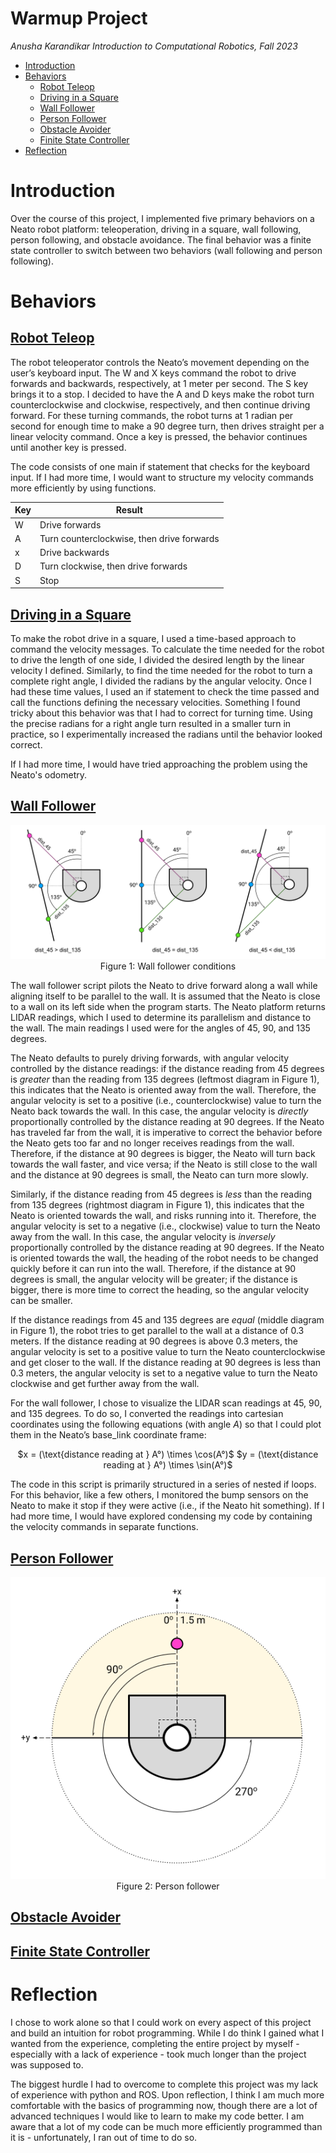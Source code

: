 # Warmup Project
*Anusha Karandikar*
*Introduction to Computational Robotics, Fall 2023*

* [Introduction](#introduction)
* [Behaviors](#behaviors)
    * [Robot Teleop](#teleop)
    * [Driving in a Square](#square)
    * [Wall Follower](#wall)
    * [Person Follower](#person)
    * [Obstacle Avoider](#obstacle)
    * [Finite State Controller](#controller)
* [Reflection](#reflection)

# Introduction
Over the course of this project, I implemented five primary behaviors on a Neato robot platform: teleoperation, driving in a square, wall following, person following, and obstacle avoidance. The final behavior was a finite state controller to switch between two behaviors (wall following and person following).

# Behaviors

## [Robot Teleop](/warmup_project/warmup_project/teleop.py)
The robot teleoperator controls the Neato’s movement depending on the user’s keyboard input. The W and X keys command the robot to drive forwards and backwards, respectively, at 1 meter per second. The S key brings it to a stop. I decided to have the A and D keys make the robot turn counterclockwise and clockwise, respectively, and then continue driving forward. For these turning commands, the robot turns at 1 radian per second for enough time to make a 90 degree turn, then drives straight per a linear velocity command. Once a key is pressed, the behavior continues until another key is pressed.

The code consists of one main if statement that checks for the keyboard input. If I had more time, I would want to structure my velocity commands more efficiently by using functions.

| Key    | Result |
| -------- | ------- |
| W | Drive forwards |
| A | Turn counterclockwise, then drive forwards |
| x | Drive backwards |
| D | Turn clockwise, then drive forwards |
| S | Stop |

## [Driving in a Square](/warmup_project/warmup_project/drive_square.py)
To make the robot drive in a square, I used a time-based approach to command the velocity messages. To calculate the time needed for the robot to drive the length of one side, I divided the desired length by the linear velocity I defined. Similarly, to find the time needed for the robot to turn a complete right angle, I divided the radians by the angular velocity. Once I had these time values, I used an if statement to check the time passed and call the functions defining the necessary velocities. Something I found tricky about this behavior was that I had to correct for turning time. Using the precise radians for a right angle turn resulted in a smaller turn in practice, so I experimentally increased the radians until the behavior looked correct.

If I had more time, I would have tried approaching the problem using the Neato's odometry.

## [Wall Follower](/warmup_project/warmup_project/wall_follower.py)
<p align="center">
    <img src="images/wall_follower.png">
    Figure 1: Wall follower conditions
</p>

The wall follower script pilots the Neato to drive forward along a wall while aligning itself to be parallel to the wall. It is assumed that the Neato is close to a wall on its left side when the program starts. The Neato platform returns LIDAR readings, which I used to determine its parallelism and distance to the wall. The main readings I used were for the angles of 45, 90, and 135 degrees.

The Neato defaults to purely driving forwards, with angular velocity controlled by the distance readings: if the distance reading from 45 degrees is *greater* than the reading from 135 degrees (leftmost diagram in Figure 1), this indicates that the Neato is oriented away from the wall. Therefore, the angular velocity is set to a positive (i.e., counterclockwise) value to turn the Neato back towards the wall. In this case, the angular velocity is *directly* proportionally controlled by the distance reading at 90 degrees. If the Neato has traveled far from the wall, it is imperative to correct the behavior before the Neato gets too far and no longer receives readings from the wall. Therefore, if the distance at 90 degrees is bigger, the Neato will turn back towards the wall faster, and vice versa; if the Neato is still close to the wall and the distance at 90 degrees is small, the Neato can turn more slowly.

Similarly, if the distance reading from 45 degrees is *less* than the reading from 135 degrees (rightmost diagram in Figure 1), this indicates that the Neato is oriented towards the wall, and risks running into it. Therefore, the angular velocity is set to a negative (i.e., clockwise) value to turn the Neato away from the wall. In this case, the angular velocity is *inversely* proportionally controlled by the distance reading at 90 degrees. If the Neato is oriented towards the wall, the heading of the robot needs to be changed quickly before it can run into the wall. Therefore, if the distance at 90 degrees is small, the angular velocity will be greater; if the distance is bigger, there is more time to correct the heading, so the angular velocity can be smaller.

If the distance readings from 45 and 135 degrees are *equal* (middle diagram in Figure 1), the robot tries to get parallel to the wall at a distance of 0.3 meters. If the distance reading at 90 degrees is above 0.3 meters, the angular velocity is set to a positive value to turn the Neato counterclockwise and get closer to the wall. If the distance reading at 90 degrees is less than 0.3 meters, the angular velocity is set to a negative value to turn the Neato clockwise and get further away from the wall.

For the wall follower, I chose to visualize the LIDAR scan readings at 45, 90, and 135 degrees. To do so, I converted the readings into cartesian coordinates using the following equations (with angle $A$) so that I could plot them in the Neato’s base_link coordinate frame:

<p align="center">
    $x = (\text{distance reading at } A&deg;) \times \cos(A&deg;)$
    $y = (\text{distance reading at } A&deg;) \times \sin(A&deg;)$
</p>

The code in this script is primarily structured in a series of nested if loops. For this behavior, like a few others, I monitored the bump sensors on the Neato to make it stop if they were active (i.e., if the Neato hit something). If I had more time, I would have explored condensing my code by containing the velocity commands in separate functions.

## [Person Follower](/warmup_project/warmup_project/person_follower.py)
<p align="center">
    <img src="images/person_follower.png">
    Figure 2: Person follower
</p>

## [Obstacle Avoider](/warmup_project/warmup_project/obstacle_avoider.py)

## [Finite State Controller](/warmup_project/warmup_project/finite_state_controller.py)

# Reflection
I chose to work alone so that I could work on every aspect of this project and build an intuition for robot programming. While I do think I gained what I wanted from the experience, completing the entire project by myself - especially with a lack of experience - took much longer than the project was supposed to.

The biggest hurdle I had to overcome to complete this project was my lack of experience with python and ROS. Upon reflection, I think I am much more comfortable with the basics of programming now, though there are a lot of advanced techniques I would like to learn to make my code better. I am aware that a lot of my code can be much more efficiently programmed than it is - unfortunately, I ran out of time to do so.